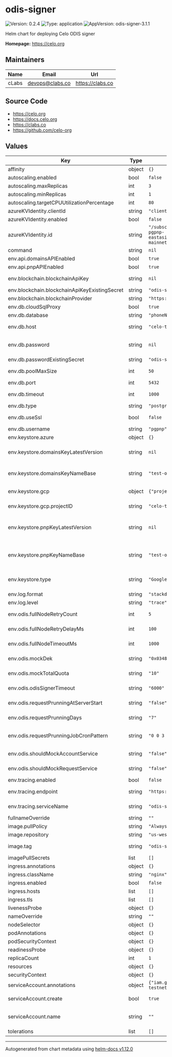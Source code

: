 # odis-signer

![Version: 0.2.4](https://img.shields.io/badge/Version-0.2.4-informational?style=flat-square) ![Type: application](https://img.shields.io/badge/Type-application-informational?style=flat-square) ![AppVersion: odis-signer-3.1.1](https://img.shields.io/badge/AppVersion-odis--signer--3.1.1-informational?style=flat-square)

Helm chart for deploying Celo ODIS signer

**Homepage:** <https://celo.org>

## Maintainers

| Name | Email | Url |
| ---- | ------ | --- |
| cLabs | <devops@clabs.co> | <https://clabs.co> |

## Source Code

* <https://celo.org>
* <https://docs.celo.org>
* <https://clabs.co>
* <https://github.com/celo-org>

## Values

| Key | Type | Default | Description |
|-----|------|---------|-------------|
| affinity | object | `{}` | Kubernetes pod affinity |
| autoscaling.enabled | bool | `false` | Enable autoscaling |
| autoscaling.maxReplicas | int | `3` | Maximum replicas |
| autoscaling.minReplicas | int | `1` | Minimum replicas |
| autoscaling.targetCPUUtilizationPercentage | int | `80` | CPU target utilization |
| azureKVIdentity.clientId | string | `"clientid"` | Azure aadpodidentity clientId |
| azureKVIdentity.enabled | bool | `false` | Enable Azure aadpodidentity. |
| azureKVIdentity.id | string | `"/subscriptions/7a6f5f20-bd43-4267-8c35-a734efca140c/resourcegroups/mainnet-pgpnp-eastasia/providers/Microsoft.ManagedIdentity/userAssignedIdentities/ODISSIGNERID-mainnet-pgpnp-eastasia-AZURE_ODIS_EASTASIA_A"` | Azure aadpodidentity identity id |
| command | string | `nil` | Optional command to execute |
| env.api.domainsAPIEnabled | bool | `true` | Env. Var DOMAINS_API_ENABLED. |
| env.api.pnpAPIEnabled | bool | `true` | Env. Var PHONE_NUMBER_PRIVACY_API_ENABLED. |
| env.blockchain.blockchainApiKey | string | `nil` | Env. Var BLOCKCHAIN_API_KEY. Won't be used if blockchainApiKeyExistingSecret is defined. |
| env.blockchain.blockchainApiKeyExistingSecret | string | `"odis-signer-forno-key"` | Existing secret for forno API key. |
| env.blockchain.blockchainProvider | string | `"https://alfajores-forno.celo-testnet.org"` | Env. Var BLOCKCHAIN_PROVIDER. |
| env.db.cloudSqlProxy | bool | `true` | Enable Cloud SQL proxy for GCP |
| env.db.database | string | `"phoneNumberPrivacy"` | Env. Var DB_DATABASE. |
| env.db.host | string | `"celo-testnet:us-central1:staging-pgpnp-centralus"` | Env. Var DB_HOST. If cloudSqlProxy is enabled, will be converted to 127.0.0.1 for odis-signer container |
| env.db.password | string | `nil` | Database password. If set, it creates a secret and env. var DB_PASSWORD referencing that secret. Won't be used if passwordExistingSecret is defined. |
| env.db.passwordExistingSecret | string | `"odis-signer-db-password"` | Existing secret for DB password. |
| env.db.poolMaxSize | int | `50` | Env. Var DB_POOL_MAX_SIZE. If not set, it won't be added to the deployment. |
| env.db.port | int | `5432` | Env. Var DB_PORT. |
| env.db.timeout | int | `1000` | Env. Var DB_TIMEOUT. If not set, it won't be added to the deployment. |
| env.db.type | string | `"postgres"` | Env. Var DB_TYPE. |
| env.db.useSsl | bool | `false` | Env. Var DB_USE_SSL. If cloudSqlProxy is enabled, this must be false. |
| env.db.username | string | `"pgpnp"` | Env. Var DB_USERNAME. |
| env.keystore.azure | object | `{}` |  |
| env.keystore.domainsKeyLatestVersion | string | `nil` | Env. Var DOMAINS_LATEST_KEY_VERSION. For GCP, this is the secret version. If not set, it won't be added to the deployment. |
| env.keystore.domainsKeyNameBase | string | `"test-odis-signer-domains0-1"` | Env. Var DOMAINS_KEY_NAME_BASE. For GCP, this is the secret name. If not set, it won't be added to the deployment. |
| env.keystore.gcp | object | `{"projectID":"celo-testnet"}` | Env. Var KEYSTORE_AZURE_SECRET_NAME. secretName: secret-name |
| env.keystore.gcp.projectID | string | `"celo-testnet"` | Env. Var. KEYSTORE_GOOGLE_PROJECT_ID. If not set, it won't be added to the deployment. |
| env.keystore.pnpKeyLatestVersion | string | `nil` | Env. Var PHONE_NUMBER_PRIVACY_LATEST_KEY_VERSION. For GCP, this is the secret version. If not set, it won't be added to the deployment. |
| env.keystore.pnpKeyNameBase | string | `"test-odis-signer-phoneNumberPrivacy0-1"` | Env. Var PHONE_NUMBER_PRIVACY_KEY_NAME_BASE. For GCP, this is the secret name. If not set, it won't be added to the deployment. |
| env.keystore.type | string | `"GoogleSecretManager"` | Env. Var KEYSTORE_TYPE. Options are "GoogleSecretManager" (GCP) or "AzureKeyVault" (Azure) |
| env.log.format | string | `"stackdriver"` | Env. Var LOG_FORMAT. |
| env.log.level | string | `"trace"` | Env. Var LOG_LEVEL. |
| env.odis.fullNodeRetryCount | int | `5` | Env. Var RETRY_COUNT. If not set, it won't be added to the deployment. |
| env.odis.fullNodeRetryDelayMs | int | `100` | Env. Var RETRY_DELAY_IN_MS. If not set, it won't be added to the deployment. |
| env.odis.fullNodeTimeoutMs | int | `1000` | Env. Var TIMEOUT_MS. If not set, it won't be added to the deployment. |
| env.odis.mockDek | string | `"0x034846bc781cacdafc66f3a77aa9fc3c56a9dadcd683c72be3c446fee8da041070"` | Env. Var MOCK_DEK. If not set, it won't be added to the deployment. |
| env.odis.mockTotalQuota | string | `"10"` | Env. Var MOCK_TOTAL_QUOTA. If not set, it won't be added to the deployment. |
| env.odis.odisSignerTimeout | string | `"6000"` | Env. Var ODIS_SIGNER_TIMEOUT. If not set, it won't be added to the deployment. |
| env.odis.requestPrunningAtServerStart | string | `"false"` | Env. Var REQUEST_PRUNNING_AT_SERVER_START. If not set, it won't be added to the deployment. |
| env.odis.requestPrunningDays | string | `"7"` | Env. Var REQUEST_PRUNNING_DAYS. If not set, it won't be added to the deployment. |
| env.odis.requestPrunningJobCronPattern | string | `"0 0 3 * * *"` | Env. Var REQUEST_PRUNNING_JOB_CRON_PATTERN. If not set, it won't be added to the deployment. |
| env.odis.shouldMockAccountService | string | `"false"` | Env. Var SHOULD_MOCK_ACCOUNT_SERVICE. If not set, it won't be added to the deployment. |
| env.odis.shouldMockRequestService | string | `"false"` | Env. Var SHOULD_MOCK_REQUEST_SERVICE. If not set, it won't be added to the deployment. |
| env.tracing.enabled | bool | `false` | Enable tracing |
| env.tracing.endpoint | string | `"https://<GRAFANA_AGENT_URL>/api/traces"` | Env. Var TRACER_ENDPOINT. If enabled is false, will not be added to the deployment. |
| env.tracing.serviceName | string | `"odis-signer-env-cluster"` | Env. Var TRACING_SERVICE_NAME. If enabled is false, will not be added to the deployment. |
| fullnameOverride | string | `""` | Chart full name override |
| image.pullPolicy | string | `"Always"` | Image pullpolicy |
| image.repository | string | `"us-west1-docker.pkg.dev/devopsre/social-connect/odis-signer"` | Image repository |
| image.tag | string | `"odis-signer-3.1.1"` | Image tag Overrides the image tag whose default is the chart appVersion. |
| imagePullSecrets | list | `[]` | Image pull secrets |
| ingress.annotations | object | `{}` | Ingress annotations |
| ingress.className | string | `"nginx"` | Ingress class name |
| ingress.enabled | bool | `false` | Enable ingress resource |
| ingress.hosts | list | `[]` | Ingress hostnames |
| ingress.tls | list | `[]` | Ingress TLS configuration |
| livenessProbe | object | `{}` | Liveness probe configuration |
| nameOverride | string | `""` | Chart name override |
| nodeSelector | object | `{}` | Kubernetes node selector |
| podAnnotations | object | `{}` | Custom pod annotations |
| podSecurityContext | object | `{}` | Custom pod security context |
| readinessProbe | object | `{}` | Readiness probe configuration |
| replicaCount | int | `1` | Number of deployment replicas |
| resources | object | `{}` | Container resources |
| securityContext | object | `{}` | Custom container security context |
| serviceAccount.annotations | object | `{"iam.gke.io/gcp-service-account":"odis-signer0-staging@celo-testnet.iam.gserviceaccount.com"}` | Annotations to add to the service account |
| serviceAccount.create | bool | `true` | Specifies whether a service account should be created |
| serviceAccount.name | string | `""` | The name of the service account to use. If not set and create is true, a name is generated using the fullname template |
| tolerations | list | `[]` | Kubernetes tolerations |

----------------------------------------------
Autogenerated from chart metadata using [helm-docs v1.12.0](https://github.com/norwoodj/helm-docs/releases/v1.12.0)
